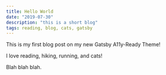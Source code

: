 ```yaml
---
title: Hello World
date: "2019-07-30"
description: "this is a short blog"
tags: reading, blog, cats, gatsby
---
```


This is my first blog post on my new Gatsby A11y-Ready Theme!

I love reading, hiking, running, and cats!

Blah blah blah.
